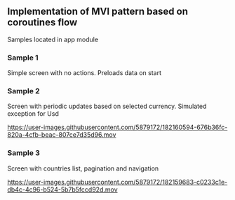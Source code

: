 ## Implementation of MVI pattern based on coroutines flow

Samples located in app module

### Sample 1

Simple screen with no actions. Preloads data on start

### Sample 2

Screen with periodic updates based on selected currency. Simulated exception for Usd

https://user-images.githubusercontent.com/5879172/182160594-676b36fc-820a-4cfb-beac-807ce7d35d96.mov


### Sample 3

Screen with countries list, pagination and navigation


https://user-images.githubusercontent.com/5879172/182159683-c0233c1e-db4c-4c96-b524-5b7b5fccd92d.mov




